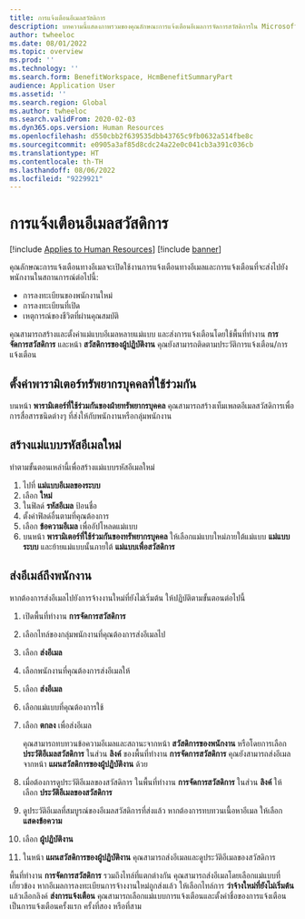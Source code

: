 ```yaml
---
title: การแจ้งเตือนอีเมลสวัสดิการ
description: บทความนี้แสดงภาพรวมของคุณลักษณะการแจ้งเตือนอีเมลการจัดการสวัสดิการใน Microsoft Dynamics 365 Human Resources
author: twheeloc
ms.date: 08/01/2022
ms.topic: overview
ms.prod: ''
ms.technology: ''
ms.search.form: BenefitWorkspace, HcmBenefitSummaryPart
audience: Application User
ms.assetid: ''
ms.search.region: Global
ms.author: twheeloc
ms.search.validFrom: 2020-02-03
ms.dyn365.ops.version: Human Resources
ms.openlocfilehash: d550cbb2f639535dbb43765c9fb0632a514fbe8c
ms.sourcegitcommit: e0905a3af85d8cdc24a22e0c041cb3a391c036cb
ms.translationtype: HT
ms.contentlocale: th-TH
ms.lasthandoff: 08/06/2022
ms.locfileid: "9229921"
---
```

# <a name="benefits-email-notification"></a>การแจ้งเตือนอีเมลสวัสดิการ

[!include [Applies to Human Resources](../includes/applies-to-hr.md)]
[!include [banner](../includes/preview-banner.md)]

คุณลักษณะการแจ้งเตือนทางอีเมลจะเปิดใช้งานการแจ้งเตือนทางอีเมลและการแจ้งเตือนที่จะส่งไปยังพนักงานในสถานการณ์ต่อไปนี้:

- การลงทะเบียนของพนักงานใหม่
- การลงทะเบียนที่เปิด
- เหตุการณ์ของชีวิตที่ผ่านคุณสมบัติ

คุณสามารถสร้างและตั้งค่าแม่แบบอีเมลหลายแม่แบบ และส่งการแจ้งเตือนโดยใช้พื้นที่ทำงาน **การจัดการสวัสดิการ** และหน้า **สวัสดิการของผู้ปฏิบัติงาน** คุณยังสามารถติดตามประวัติการแจ้งเตือน/การแจ้งเตือน

## <a name="set-up-human-resources-shared-parameters"></a>ตั้งค่าพารามิเตอร์ทรัพยากรบุคคลที่ใช้ร่วมกัน

บนหน้า **พารามิเตอร์ที่ใช้ร่วมกันของฝ่ายทรัพยากรบุคคล** คุณสามารถสร้างเท็มเพลตอีเมลสวัสดิการเพื่อการสื่อสารชนิดต่างๆ ที่ส่งให้กับพนักงานหรือกลุ่มพนักงาน

## <a name="create-a-new-email-id-template"></a>สร้างแม่แบบรหัสอีเมลใหม่

ทำตามขั้นตอนเหล่านี้เพื่อสร้างแม่แบบรหัสอีเมลใหม่

1. ไปที่ **แม่แบบอีเมลของระบบ**
2. เลือก **ใหม่**
3. ในฟิลด์ **รหัสอีเมล** ป้อนชื่อ
4. ตั้งค่าฟิลด์อื่นตามที่คุณต้องการ
5. เลือก **ข้อความอีเมล** เพื่ออัปโหลดแม่แบบ
6. บนหน้า **พารามิเตอร์ที่ใช้ร่วมกันของทรัพยากรบุคคล** ให้เลือกแม่แบบใหม่ภายใต้แม่แบบ **แม่แบบระบบ** และย้ายแม่แบบนั้นภายใต้ **แม่แบบเพื่อสวัสดิการ**

## <a name="send-email-to-employees"></a>ส่งอีเมล์ถึงพนักงาน

หากต้องการส่งอีเมลไปยังการจ้างงานใหม่ที่ยังไม่เริ่มต้น ให้ปฏิบัติตามขั้นตอนต่อไปนี้

1. เปิดพื้นที่ทำงาน **การจัดการสวัสดิการ**
2. เลือกไทล์ของกลุ่มพนักงานที่คุณต้องการส่งอีเมลไป
3. เลือก **ส่งอีเมล**
4. เลือกพนักงานที่คุณต้องการส่งอีเมลให้
5. เลือก **ส่งอีเมล**
6. เลือกแม่แบบที่คุณต้องการใช้
7. เลือก **ตกลง** เพื่อส่งอีเมล

    คุณสามารถทบทวนข้อความอีเมลและสถานะจากหน้า **สวัสดิการของพนักงาน** หรือโดยการเลือก **ประวัติอีเมลสวัสดิการ** ในส่วน **ลิงค์** ของพื้นที่ทำงาน **การจัดการสวัสดิการ** คุณยังสามารถส่งอีเมลจากหน้า **แผนสวัสดิการของผู้ปฏิบัติงาน** ด้วย

8. เมื่อต้องการดูประวัติอีเมลของสวัสดิการ ในพื้นที่ทำงาน **การจัดการสวัสดิการ** ในส่วน **ลิงค์** ให้เลือก **ประวัติอีเมลของสวัสดิการ**
9. ดูประวัติอีเมลที่สมบูรณ์ของอีเมลสวัสดิการที่ส่งแล้ว หากต้องการทบทวนเนื้อหาอีเมล ให้เลือก **แสดงข้อความ**
10. เลือก **ผู้ปฏิบัติงาน**
11. ในหน้า **แผนสวัสดิการของผู้ปฏิบัติงาน** คุณสามารถส่งอีเมลและดูประวัติอีเมลของสวัสดิการ

พื้นที่ทำงาน **การจัดการสวัสดิการ** รวมถึงไทล์ที่แตกต่างกัน คุณสามารถส่งอีเมลโดยเลือกแม่แบบที่เกี่ยวข้อง หากอีเมลการลงทะเบียนการจ้างงานใหม่ถูกส่งแล้ว ให้เลือกไทล์การ **ว่าจ้างใหม่ที่ยังไม่เริ่มต้น** แล้วเลือกลิงค์ **ส่งการแจ้งเตือน** คุณสามารถเลือกแม่แบบการแจ้งเตือนและตั้งค่าชื่อของการแจ้งเตือนเป็นการแจ้งเตือนครั้งแรก ครั้งที่สอง หรือที่สาม
